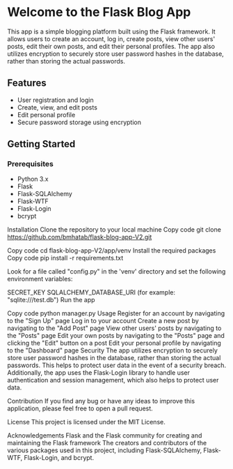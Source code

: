 # Welcome to the Flask Blog App</h1>

<p>This app is a simple blogging platform built using the Flask framework. It allows users to create an account, log in, create posts, view other users' posts, edit their own posts, and edit their personal profiles. The app also utilizes encryption to securely store user password hashes in the database, rather than storing the actual passwords.</p>

## Features
- User registration and login
- Create, view, and edit posts
- Edit personal profile
- Secure password storage using encryption

## Getting Started
### Prerequisites
- Python 3.x
- Flask
- Flask-SQLAlchemy
- Flask-WTF
- Flask-Login
- bcrypt


Installation
Clone the repository to your local machine
Copy code
git clone https://github.com/bmhatab/flask-blog-app-V2.git

Copy code
cd flask-blog-app-V2/app/venv
Install the required packages
Copy code
pip install -r requirements.txt

Look for a file called "config.py" in the 'venv' directory and set the following environment variables:

SECRET_KEY
SQLALCHEMY_DATABASE_URI (for example: "sqlite:///test.db")
Run the app

Copy code
python manager.py
Usage
Register for an account by navigating to the "Sign Up" page
Log in to your account
Create a new post by navigating to the "Add Post" page
View other users' posts by navigating to the "Posts" page
Edit your own posts by navigating to the "Posts" page and clicking the "Edit" button on a post
Edit your personal profile by navigating to the "Dashboard" page
Security
The app utilizes encryption to securely store user password hashes in the database, rather than storing the actual passwords. This helps to protect user data in the event of a security breach. Additionally, the app uses the Flask-Login library to handle user authentication and session management, which also helps to protect user data.

Contribution
If you find any bug or have any ideas to improve this application, please feel free to open a pull request.

License
This project is licensed under the MIT License.

Acknowledgements
Flask and the Flask community for creating and maintaining the Flask framework
The creators and contributors of the various packages used in this project, including Flask-SQLAlchemy, Flask-WTF, Flask-Login, and bcrypt.
